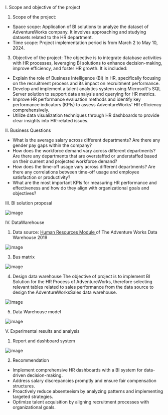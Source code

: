 I. Scope and objective of the project
1. Scope of the project:
- Space scope: Application of BI solutions to analyze the dataset of AdventureWorks company. It involves approaching and studying datasets related to the HR department.
- Time scope: Project implementation period is from March 2 to May 10, 2024.
3. Objective of the project:
The objective is to integrate database activities with HR processes, leveraging BI solutions to enhance decision-making, improve efficiency, and foster HR growth. It is included:
- Explain the role of Business Intelligence (BI) in HR, specifically focusing on the recruitment process and its impact on recruitment performance.
- Develop and implement a talent analytics system using Microsoft's SQL Server solution to support data analysis and querying for HR metrics.
- Improve HR performance evaluation methods and identify key performance indicators (KPIs) to assess AdventureWorks' HR efficiency comprehensively.
- Utilize data visualization techniques through HR dashboards to provide clear insights into HR-related issues.

II. Business Questions
- What is the average salary across different departments? Are there any gender pay gaps within the company?
- How does the workforce demand vary across different departments? Are there any departments that are overstaffed or understaffed based on their current and projected workforce demand?
- How does the time-off usage vary across different departments? Are there any correlations between time-off usage and employee satisfaction or productivity?
- What are the most important KPIs for measuring HR performance and effectiveness and how do they align with organizational goals and objectives?

III.  BI solution proposal

![image](https://github.com/HuynhNgocDung4060390/Business-Intelligence-Solution-for-Hr-Module-of-AdventureWorks/assets/150424521/3d7bfea9-8f04-47e1-9967-8bef7d36ab78)

IV. DataWarehouse
1. Data source:
[Human Resources Module ]([url](https://dataedo.com/samples/html/AdventureWorks/doc/AdventureWorks_2/modules/Human_Resources_9/module.html))of The Adventure Works Data Warehouse 2019

![image](https://github.com/HuynhNgocDung4060390/Business-Intelligence-Solution-for-Hr-Module-of-AdventureWorks/assets/150424521/a0d9dc8a-dd45-4d0b-8c71-0c4137784dd9)

3. Bus matrix

![image](https://github.com/HuynhNgocDung4060390/Business-Intelligence-Solution-for-Hr-Module-of-AdventureWorks/assets/150424521/40b10c7a-4eb7-4f81-b226-9267bc8e61f3)

4. Design data warehouse
The objective of project is to implement BI Solution for the HR Process of AdventureWorks, therefore selecting relevant tables related to sales performance from the data source to design the AdventureWorksSales data warehouse.

![image](https://github.com/HuynhNgocDung4060390/Business-Intelligence-Solution-for-Hr-Module-of-AdventureWorks/assets/150424521/e55a41d5-4b9d-43b6-a180-d10cdc41c096)

5. Data Warehouse model

![image](https://github.com/HuynhNgocDung4060390/Business-Intelligence-Solution-for-Hr-Module-of-AdventureWorks/assets/150424521/cf96098a-8e3d-4104-964a-4cd23268cb46)

V. Experimental results and analysis
1. Report and dashboard system

![image](https://github.com/HuynhNgocDung4060390/Business-Intelligence-Solution-for-Hr-Module-of-AdventureWorks/assets/150424521/9410f2f1-d6f1-47d6-8235-3476757c1032)

2. Recommendation
- Implement comprehensive HR dashboards with a BI system for data-driven decision-making.
- Address salary discrepancies promptly and ensure fair compensation structures.
- Proactively reduce absenteeism by analyzing patterns and implementing targeted strategies.
- Optimize talent acquisition by aligning recruitment processes with organizational goals.
